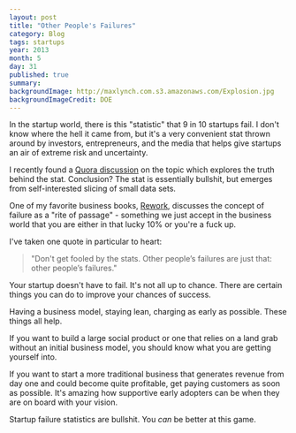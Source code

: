 ```yaml
---
layout: post
title: "Other People's Failures"
category: Blog
tags: startups
year: 2013
month: 5
day: 31
published: true
summary:
backgroundImage: http://maxlynch.com.s3.amazonaws.com/Explosion.jpg
backgroundImageCredit: DOE
---
```


In the startup world, there is this "statistic" that 9 in 10 startups fail. I don't know where the hell it came from, but it's a very convenient stat thrown around by investors, entrepreneurs, and the media that helps give startups an air of extreme risk and uncertainty.

I recently found a [Quora discussion](http://www.quora.com/What-is-the-truth-behind-9-out-of-10-startups-fail) on the topic which explores the truth behind the stat. Conclusion? The stat is essentially bullshit, but emerges from self-interested slicing of small data sets.

One of my favorite business books, [Rework](http://37signals.com/rework), discusses the concept of failure as a "rite of passage" - something we just accept in the business world that you are either in that lucky 10% or you're a fuck up.

I've taken one quote in particular to heart: 

> "Don't get fooled by the stats. Other people’s failures are just that: other people’s failures."

Your startup doesn't have to fail. It's not all up to chance. There are certain things you can do to improve your chances of success.

Having a business model, staying lean, charging as early as possible. These things all help.

If you want to build a large social product or one that relies on a land grab without an initial business model, you should know what you are getting yourself into.

If you want to start a more traditional business that generates revenue from day one and could become quite profitable, get paying customers as soon as possible. It's amazing how supportive early adopters can be when they are on board with your vision.

Startup failure statistics are bullshit. You *can* be better at this game.


